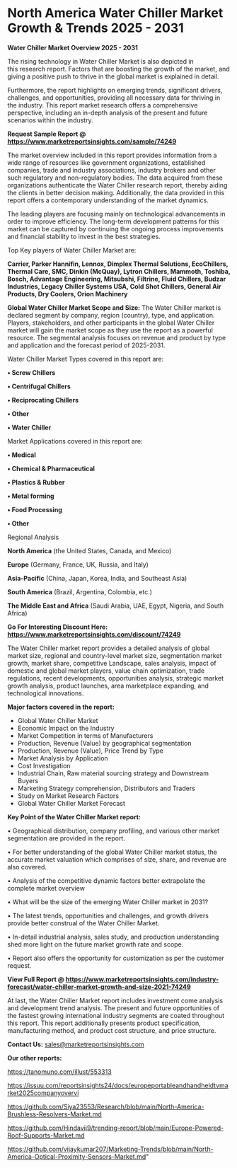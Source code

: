 # North America Water Chiller Market Growth & Trends 2025 - 2031

<Strong> Water Chiller Market Overview 2025 - 2031</strong>

The rising technology in Water Chiller Market is also depicted in this research report. Factors that are boosting the growth of the market, and giving a positive push to thrive in the global market is explained in detail.

Furthermore, the report highlights on emerging trends, significant drivers, challenges, and opportunities, providing all necessary data for thriving in the industry. This report market research offers a comprehensive perspective, including an in-depth analysis of the present and future scenarios within the industry.

<strong>Request Sample Report @ <a href=https://www.marketreportsinsights.com/sample/74249>https://www.marketreportsinsights.com/sample/74249</a></strong>

The market overview included in this report provides information from a wide range of resources like government organizations, established companies, trade and industry associations, industry brokers and other such regulatory and non-regulatory bodies. The data acquired from these organizations authenticate the Water Chiller research report, thereby aiding the clients in better decision making. Additionally, the data provided in this report offers a contemporary understanding of the market dynamics.

The leading players are focusing mainly on technological advancements in order to improve efficiency. The long-term development patterns for this market can be captured by continuing the ongoing process improvements and financial stability to invest in the best strategies.

Top Key players of Water Chiller Market are:

<strong>Carrier, Parker Hannifin, Lennox, Dimplex Thermal Solutions, EcoChillers, Thermal Care, SMC, Dinkin (McQuay), Lytron Chillers, Mammoth, Toshiba, Bosch, Advantage Engineering, Mitsubshi, Filtrine, Fluid Chillers, Budzar Industries, Legacy Chiller Systems USA, Cold Shot Chillers, General Air Products, Dry Coolers, Orion Machinery</strong>

<strong><b>Global Water Chiller Market Scope and Size:</b></strong>
The Water Chiller market is declared segment by company, region (country), type, and application. Players, stakeholders, and other participants in the global Water Chiller market will gain the market scope as they use the report as a powerful resource. The segmental analysis focuses on revenue and product by type and application and the forecast period of 2025-2031.

Water Chiller Market Types covered in this report are:

<strong>• Screw Chillers

• Centrifugal Chillers

• Reciprocating Chillers

• Other

• Water Chiller</strong>

Market Applications covered in this report are:

<strong>• Medical

• Chemical & Pharmaceutical

• Plastics & Rubber

• Metal forming

• Food Processing

• Other</strong> 

Regional Analysis

<strong>North America</strong> (the United States, Canada, and Mexico)

<strong>Europe</strong> (Germany, France, UK, Russia, and Italy)

<strong>Asia-Pacific</strong> (China, Japan, Korea, India, and Southeast Asia)

<strong>South America</strong> (Brazil, Argentina, Colombia, etc.)

<strong>The Middle East and Africa</strong> (Saudi Arabia, UAE, Egypt, Nigeria, and South Africa)

<strong>Go For Interesting Discount Here: <a href=https://www.marketreportsinsights.com/discount/74249>https://www.marketreportsinsights.com/discount/74249</a></strong>

The Water Chiller market report provides a detailed analysis of global market size, regional and country-level market size, segmentation market growth, market share, competitive Landscape, sales analysis, impact of domestic and global market players, value chain optimization, trade regulations, recent developments, opportunities analysis, strategic market growth analysis, product launches, area marketplace expanding, and technological innovations.

<strong><b>Major factors covered in the report:</b></strong>
<ul>
  <li>Global Water Chiller Market </li>
  <li>Economic Impact on the Industry</li>
  <li>Market Competition in terms of Manufacturers</li>
  <li>Production, Revenue (Value) by geographical segmentation</li>
  <li>Production, Revenue (Value), Price Trend by Type</li>
  <li>Market Analysis by Application</li>
  <li>Cost Investigation</li>
  <li>Industrial Chain, Raw material sourcing strategy and Downstream Buyers</li>
  <li>Marketing Strategy comprehension, Distributors and Traders</li>
  <li>Study on Market Research Factors</li>
  <li>Global Water Chiller Market Forecast</li>
</ul>

<strong><b>Key Point of the Water Chiller Market report:</b></strong>

• Geographical distribution, company profiling, and various other market segmentation are provided in the report.

• For better understanding of the global Water Chiller market status, the accurate market valuation which comprises of size, share, and revenue are also covered.

• Analysis of the competitive dynamic factors better extrapolate the complete market overview

• What will be the size of the emerging Water Chiller market in 2031?

• The latest trends, opportunities and challenges, and growth drivers provide better construal of the Water Chiller Market.

• In-detail industrial analysis, sales study, and production understanding shed more light on the future market growth rate and scope.

• Report also offers the opportunity for customization as per the customer request.

<strong><b>View Full Report @ <a href=https://www.marketreportsinsights.com/industry-forecast/water-chiller-market-growth-and-size-2021-74249>https://www.marketreportsinsights.com/industry-forecast/water-chiller-market-growth-and-size-2021-74249</a></b></strong>


At last, the Water Chiller Market report includes investment come analysis and development trend analysis. The present and future opportunities of the fastest growing international industry segments are coated throughout this report. This report additionally presents product specification, manufacturing method, and product cost structure, and price structure.

<strong>Contact Us:</strong>
sales@marketreportsinsights.com

<strong>Our other reports:</strong>

<a href=https://tanomuno.com/illust/553313>https://tanomuno.com/illust/553313</a>

<a href=https://issuu.com/reportsinsights24/docs/europeportableandhandheldtvmarket2025companyovervi>https://issuu.com/reportsinsights24/docs/europeportableandhandheldtvmarket2025companyovervi</a>

<a href=https://github.com/Siya23553/Research/blob/main/North-America-Brushless-Resolvers-Market.md>https://github.com/Siya23553/Research/blob/main/North-America-Brushless-Resolvers-Market.md</a>

<a href=https://github.com/Hindavii9/trending-report/blob/main/Europe-Powered-Roof-Supports-Market.md>https://github.com/Hindavii9/trending-report/blob/main/Europe-Powered-Roof-Supports-Market.md</a>

<a href=https://github.com/vijaykumar207/Marketing-Trends/blob/main/North-America-Optical-Proximity-Sensors-Market.md>https://github.com/vijaykumar207/Marketing-Trends/blob/main/North-America-Optical-Proximity-Sensors-Market.md</a>"
